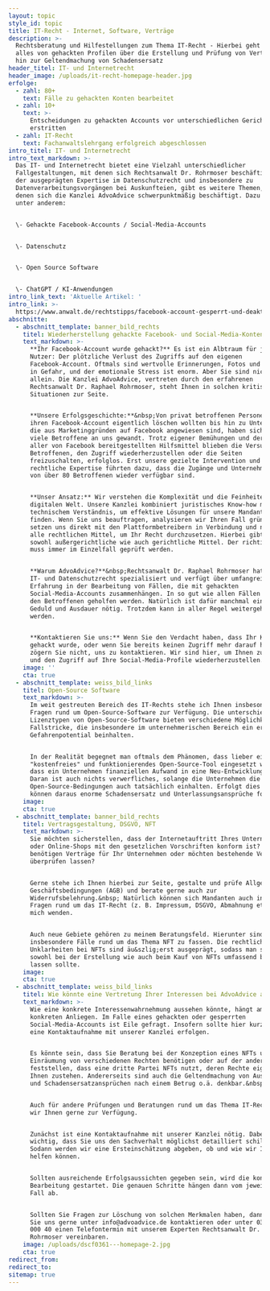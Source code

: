 ```yaml
---
layout: topic
style_id: topic
title: IT-Recht - Internet, Software, Verträge
description: >-
  Rechtsberatung und Hilfestellungen zum Thema IT-Recht - Hierbei geht es um
  alles von gehackten Profilen über die Erstellung und Prüfung von Verträgen bis
  hin zur Geltendmachung von Schadensersatz
header_titel: IT- und Internetrecht
header_image: /uploads/it-recht-homepage-header.jpg
erfolge:
  - zahl: 80+
    text: Fälle zu gehackten Konten bearbeitet
  - zahl: 10+
    text: >-
      Entscheidungen zu gehackten Accounts vor unterschiedlichen Gerichten
      erstritten
  - zahl: IT-Recht
    text: Fachanwaltslehrgang erfolgreich abgeschlossen
intro_titel: IT- und Internetrecht
intro_text_markdown: >-
  Das IT- und Internetrecht bietet eine Vielzahl unterschiedlicher
  Fallgestaltungen, mit denen sich Rechtsanwalt Dr. Rohrmoser beschäftigt. Neben
  der ausgeprägten Expertise im Datenschutzrecht und insbesondere zu
  Datenverarbeitungsvorgängen bei Auskunfteien, gibt es weitere Themen, mit
  denen sich die Kanzlei AdvoAdvice schwerpunktmäßig beschäftigt. Dazu gehören
  unter anderem:


  \- Gehackte Facebook-Accounts / Social-Media-Accounts


  \- Datenschutz


  \- Open Source Software


  \- ChatGPT / KI-Anwendungen
intro_link_text: 'Aktuelle Artikel: '
intro_link: >-
  https://www.anwalt.de/rechtstipps/facebook-account-gesperrt-und-deaktiviert-was-kann-man-tun-202024.html
abschnitte:
  - abschnitt_template: banner_bild_rechts
    titel: Wiederherstellung gehackte Facebook- und Social-Media-Konten
    text_markdown: >-
      **Ihr Facebook-Account wurde gehackt?** Es ist ein Albtraum für jeden
      Nutzer: Der plötzliche Verlust des Zugriffs auf den eigenen
      Facebook-Account. Oftmals sind wertvolle Erinnerungen, Fotos und Kontakte
      in Gefahr, und der emotionale Stress ist enorm. Aber Sie sind nicht
      allein. Die Kanzlei AdvoAdvice, vertreten durch den erfahrenen
      Rechtsanwalt Dr. Raphael Rohrmoser, steht Ihnen in solchen kritischen
      Situationen zur Seite.


      **Unsere Erfolgsgeschichte:**&nbsp;Von privat betroffenen Personen, die
      ihren Facebook-Account eigentlich löschen wollten bis hin zu Unternehmen,
      die aus Marketinggründen auf Facebook angewiesen sind, haben sich schon
      viele Betroffene an uns gewandt. Trotz eigener Bemühungen und der Nutzung
      aller von Facebook bereitgestellten Hilfsmittel blieben die Versuche der
      Betroffenen, den Zugriff wiederherzustellen oder die Seiten
      freizuschalten, erfolglos. Erst unsere gezielte Intervention und
      rechtliche Expertise führten dazu, dass die Zugänge und Unternehmensseiten
      von über 80 Betroffenen wieder verfügbar sind.


      **Unser Ansatz:** Wir verstehen die Komplexität und die Feinheiten der
      digitalen Welt. Unsere Kanzlei kombiniert juristisches Know-how mit
      technischem Verständnis, um effektive Lösungen für unsere Mandanten zu
      finden. Wenn Sie uns beauftragen, analysieren wir Ihren Fall gründlich,
      setzen uns direkt mit den Plattformbetreibern in Verbindung und nutzen
      alle rechtlichen Mittel, um Ihr Recht durchzusetzen. Hierbei gibt es
      sowohl außergerichtliche wie auch gerichtliche Mittel. Der richtige Weg
      muss immer im Einzelfall geprüft werden.


      **Warum AdvoAdvice?**&nbsp;Rechtsanwalt Dr. Raphael Rohrmoser hat sich auf
      IT- und Datenschutzrecht spezialisiert und verfügt über umfangreiche
      Erfahrung in der Bearbeitung von Fällen, die mit gehackten
      Social-Media-Accounts zusammenhängen. In so gut wie allen Fällen konnte
      den Betroffenen geholfen werden. Natürlich ist dafür manchmal eine gewisse
      Geduld und Ausdauer nötig. Trotzdem kann in aller Regel weitergeholfen
      werden.


      **Kontaktieren Sie uns:** Wenn Sie den Verdacht haben, dass Ihr Konto
      gehackt wurde, oder wenn Sie bereits keinen Zugriff mehr darauf haben,
      zögern Sie nicht, uns zu kontaktieren. Wir sind hier, um Ihnen zu helfen
      und den Zugriff auf Ihre Social-Media-Profile wiederherzustellen.&nbsp;
    image: ''
    cta: true
  - abschnitt_template: weiss_bild_links
    titel: Open-Source Software
    text_markdown: >-
      Im weit gestreuten Bereich des IT-Rechts stehe ich Ihnen insbesondere zu
      Fragen rund um Open-Source-Software zur Verfügung. Die unterschiedlichen
      Lizenztypen von Open-Source-Software bieten verschiedene Möglichkeiten und
      Fallstricke, die insbesondere im unternehmerischen Bereich ein erhebliches
      Gefahrenpotential beinhalten.


      In der Realität begegnet man oftmals dem Phänomen, dass lieber ein
      "kostenfreies" und funktionierendes Open-Source-Tool eingesetzt wird, als
      dass ein Unternehmen finanziellen Aufwand in eine Neu-Entwicklung steckt.
      Daran ist auch nichts verwerfliches, solange die Unternehmen die
      Open-Source-Bedingungen auch tatsächlich einhalten. Erfolgt dies nicht,
      können daraus enorme Schadensersatz und Unterlassungsansprüche folgen.
    image:
    cta: true
  - abschnitt_template: banner_bild_rechts
    titel: Vertragsgestaltung, DSGVO, NFT
    text_markdown: >-
      Sie möchten sicherstellen, dass der Internetauftritt Ihres Unternehmens
      oder Online-Shops mit den gesetzlichen Vorschriften konform ist? Sie
      benötigen Verträge für Ihr Unternehmen oder möchten bestehende Verträge
      überprüfen lassen?


      Gerne stehe ich Ihnen hierbei zur Seite, gestalte und prüfe Allgemeine
      Geschäftsbedingungen (AGB) und berate gerne auch zur
      Widerrufsbelehrung.&nbsp; Natürlich können sich Mandanten auch in anderen
      Fragen rund um das IT-Recht (z. B. Impressum, DSGVO, Abmahnung etc.) an
      mich wenden.


      Auch neue Gebiete gehören zu meinem Beratungsfeld. Hierunter sind Momentan
      insbesondere Fälle rund um das Thema NFT zu fassen. Die rechtlichen
      Unklarheiten bei NFTs sind äu&szlig;erst ausgeprägt, sodass man sich
      sowohl bei der Erstellung wie auch beim Kauf von NFTs umfassend beraten
      lassen sollte.
    image:
    cta: true
  - abschnitt_template: weiss_bild_links
    titel: Wie könnte eine Vertretung Ihrer Interessen bei AdvoAdvice aussehen?
    text_markdown: >-
      Wie eine konkrete Interessenwahrnehmung aussehen könnte, hängt am
      konkreten Anliegen. Im Falle eines gehackten oder gesperrten
      Social-Media-Accounts ist Eile gefragt. Insofern sollte hier kurzfristig
      eine Kontaktaufnahme mit unserer Kanzlei erfolgen.


      Es könnte sein, dass Sie Beratung bei der Konzeption eines NFTs und der
      Einräumung von verschiedenen Rechten benötigen oder auf der anderen Seite
      feststellen, dass eine dritte Partei NFTs nutzt, deren Rechte eigentlich
      Ihnen zustehen. Andererseits sind auch die Geltendmachung von Auskunfts-
      und Schadensersatzansprüchen nach einem Betrug o.ä. denkbar.&nbsp;


      Auch für andere Prüfungen und Beratungen rund um das Thema IT-Recht stehen
      wir Ihnen gerne zur Verfügung.


      Zunächst ist eine Kontaktaufnahme mit unserer Kanzlei nötig. Dabei ist es
      wichtig, dass Sie uns den Sachverhalt möglichst detailliert schildern.
      Sodann werden wir eine Ersteinschätzung abgeben, ob und wie wir Ihnen
      helfen können.


      Sollten ausreichende Erfolgsaussichten gegeben sein, wird die konkrete
      Bearbeitung gestartet. Die genauen Schritte hängen dann vom jeweiligen
      Fall ab.


      Sollten Sie Fragen zur Löschung von solchen Merkmalen haben, dann können
      Sie uns gerne unter info@advoadvice.de kontaktieren oder unter 030 / 921
      000 40 einen Telefontermin mit unserem Experten Rechtsanwalt Dr. Raphael
      Rohrmoser vereinbaren.
    image: /uploads/dscf0361---homepage-2.jpg
    cta: true
redirect_from:
redirect_to:
sitemap: true
---
```

